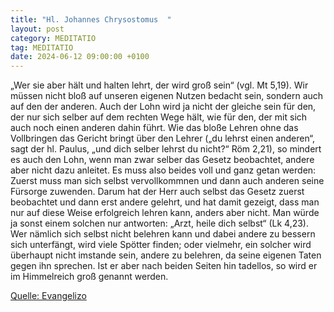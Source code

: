 ```yaml
---
title: "Hl. Johannes Chrysostomus  "
layout: post
category: MEDITATIO
tag: MEDITATIO
date: 2024-06-12 09:00:00 +0100
---
```

„Wer sie aber hält und halten lehrt, der wird groß sein“ (vgl. Mt 5,19).  Wir müssen nicht bloß auf unseren eigenen Nutzen bedacht sein, sondern auch auf den der anderen. Auch der Lohn wird ja nicht der gleiche sein für den, der nur sich selber auf dem rechten Wege hält, wie für den, der mit sich auch noch einen anderen dahin führt.<!--more--> Wie das bloße Lehren ohne das Vollbringen das Gericht bringt über den Lehrer („du lehrst einen anderen“, sagt der hl. Paulus, „und dich selber lehrst du nicht?“ Röm 2,21), so mindert es auch den Lohn, wenn man zwar selber das Gesetz beobachtet, andere aber nicht dazu anleitet. Es muss also beides voll und ganz getan werden: Zuerst muss man sich selbst vervollkommnen und dann auch anderen seine Fürsorge zuwenden.
Darum hat der Herr auch selbst das Gesetz zuerst beobachtet und dann erst andere gelehrt, und hat damit gezeigt, dass man nur auf diese Weise erfolgreich lehren kann, anders aber nicht. Man würde ja sonst einem solchen nur antworten: „Arzt, heile dich selbst“ (Lk 4,23). Wer nämlich sich selbst nicht belehren kann und dabei andere zu bessern sich unterfängt, wird viele Spötter finden; oder vielmehr, ein solcher wird überhaupt nicht imstande sein, andere zu belehren, da seine eigenen Taten gegen ihn sprechen. Ist er aber nach beiden Seiten hin tadellos, so wird er im Himmelreich groß genannt werden.

[Quelle: Evangelizo](https://evangeliumtagfuertag.org/DE/gospel)